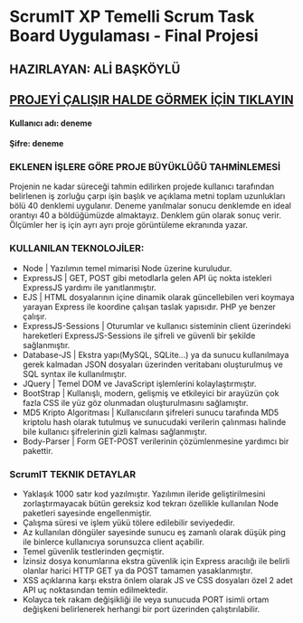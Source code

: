 # ScrumIT XP Temelli Scrum Task Board Uygulaması - Final Projesi
## HAZIRLAYAN: ALİ BAŞKÖYLÜ

## [PROJEYİ ÇALIŞIR HALDE GÖRMEK İÇİN TIKLAYIN](https://ali-baskoylu.herokuapp.com/)

#### Kullanıcı adı: deneme

#### Şifre: deneme 

### EKLENEN İŞLERE GÖRE PROJE BÜYÜKLÜĞÜ TAHMİNLEMESİ
Projenin ne kadar süreceği tahmin edilirken projede kullanıcı tarafından belirlenen iş zorluğu çarpı işin başlık ve açıklama metni toplam uzunlukları bölü 40 denklemi uygulanır. Deneme yanılmalar sonucu denklemde en ideal orantıyı 40 a böldüğümüzde almaktayız. Denklem gün olarak sonuç verir. Ölçümler her iş için ayrı ayrı proje görüntüleme ekranında yazar.

### KULLANILAN TEKNOLOJİLER: 
- Node | Yazılımın temel mimarisi Node üzerine kuruludur.
- ExpressJS | GET, POST gibi metodlarla gelen API üç nokta istekleri ExpressJS yardımı ile yanıtlanmıştır.
- EJS | HTML dosyalarının içine dinamik olarak güncellebilen veri koymaya yarayan Express ile koordine çalışan taslak yapısıdır. PHP ye benzer çalışır. 
- ExpressJS-Sessions | Oturumlar ve kullanıcı sisteminin client üzerindeki hareketleri ExpressJS-Sessions ile şifreli ve güvenli bir şekilde sağlanmıştır.
- Database-JS | Ekstra yapı(MySQL, SQLite...) ya da sunucu kullanılmaya gerek kalmadan JSON dosyaları üzerinden veritabanı oluşturulmuş ve SQL syntax ile kullanılmıştır.
- JQuery | Temel DOM ve JavaScript işlemlerini kolaylaştırmıştır.
- BootStrap | Kullanışlı, modern, gelişmiş ve etkileyici bir arayüzün çok fazla CSS ile yüz göz olunmadan oluşturulmasını sağlamıştır.
- MD5 Kripto Algoritması | Kullanıcıların şifreleri sunucu tarafında MD5 kriptolu hash olarak tutulmuş ve sunucudaki verilerin çalınması halinde bile kullanıcı şifrelerinin gizli kalması sağlanmıştır.
- Body-Parser | Form GET-POST verilerinin çözümlenmesine yardımcı bir pakettir.

### ScrumIT TEKNIK DETAYLAR
- Yaklaşık 1000 satır kod yazılmıştır. Yazılımın ileride geliştirilmesini zorlaştırmayacak bütün gereksiz kod tekrarı özellikle kullanılan Node paketleri sayesinde engellenmiştir.
- Çalışma süresi ve işlem yükü tölere edilebilir seviyededir.
- Az kullanılan döngüler sayesinde sunucu eş zamanlı olarak düşük ping ile binlerce kullanıcıya sorunsuzca client açabilir.
- Temel güvenlik testlerinden geçmiştir.
- İzinsiz dosya konumlarına ekstra güvenlik için Express aracılığı ile belirli olanlar harici HTTP GET ya da POST tamamen yasaklanmıştır.
- XSS açıklarına karşı ekstra önlem olarak JS ve CSS dosyaları özel 2 adet API uç noktasından temin edilmektedir.
- Kolayca tek rakam değişikliği ile veya sunucuda PORT isimli ortam değişkeni belirlenerek herhangi bir port üzerinden çalıştırılabilir.
